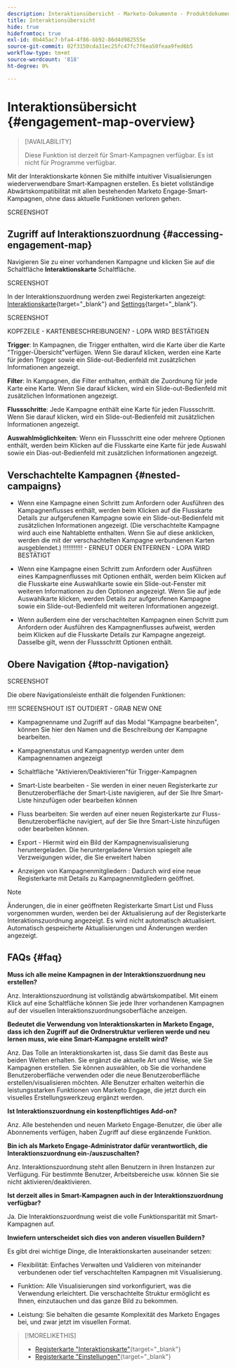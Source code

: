 ```yaml
---
description: Interaktionsübersicht - Marketo-Dokumente - Produktdokumentation
title: Interaktionsübersicht
hide: true
hidefromtoc: true
exl-id: 0b445ac7-bfa4-4f86-bb92-86d4d982555e
source-git-commit: 02f3150cda31ec25fc47fc7f6ea50feaa9fed6b5
workflow-type: tm+mt
source-wordcount: '818'
ht-degree: 0%

---
```


# Interaktionsübersicht {#engagement-map-overview}

>[!AVAILABILITY]
>
>Diese Funktion ist derzeit für Smart-Kampagnen verfügbar. Es ist nicht für Programme verfügbar.

Mit der Interaktionskarte können Sie mithilfe intuitiver Visualisierungen wiederverwendbare Smart-Kampagnen erstellen. Es bietet vollständige Abwärtskompatibilität mit allen bestehenden Marketo Engage-Smart-Kampagnen, ohne dass aktuelle Funktionen verloren gehen.

SCREENSHOT

## Zugriff auf Interaktionszuordnung {#accessing-engagement-map}

Navigieren Sie zu einer vorhandenen Kampagne und klicken Sie auf die Schaltfläche **Interaktionskarte** Schaltfläche.

SCREENSHOT

In der Interaktionszuordnung werden zwei Registerkarten angezeigt: [Interaktionskarte](/help/marketo/product-docs/core-marketo-concepts/engagement-map/engagement-map-tab.md){target="_blank"} and [Settings](/help/marketo/product-docs/core-marketo-concepts/engagement-map/engagement-map-tab.md){target="_blank"}.

SCREENSHOT

KOPFZEILE - KARTENBESCHREIBUNGEN? - LOPA WIRD BESTÄTIGEN

**Trigger**: In Kampagnen, die Trigger enthalten, wird die Karte über die Karte &quot;Trigger-Übersicht&quot;verfügen. Wenn Sie darauf klicken, werden eine Karte für jeden Trigger sowie ein Slide-out-Bedienfeld mit zusätzlichen Informationen angezeigt.

**Filter**: In Kampagnen, die Filter enthalten, enthält die Zuordnung für jede Karte eine Karte. Wenn Sie darauf klicken, wird ein Slide-out-Bedienfeld mit zusätzlichen Informationen angezeigt.

**Flussschritte**: Jede Kampagne enthält eine Karte für jeden Flussschritt. Wenn Sie darauf klicken, wird ein Slide-out-Bedienfeld mit zusätzlichen Informationen angezeigt.

**Auswahlmöglichkeiten**: Wenn ein Flussschritt eine oder mehrere Optionen enthält, werden beim Klicken auf die Flusskarte eine Karte für jede Auswahl sowie ein Dias-out-Bedienfeld mit zusätzlichen Informationen angezeigt.

## Verschachtelte Kampagnen {#nested-campaigns}

* Wenn eine Kampagne einen Schritt zum Anfordern oder Ausführen des Kampagnenflusses enthält, werden beim Klicken auf die Flusskarte Details zur aufgerufenen Kampagne sowie ein Slide-out-Bedienfeld mit zusätzlichen Informationen angezeigt. (Die verschachtelte Kampagne wird auch eine Nahtablette enthalten. Wenn Sie auf diese anklicken, werden die mit der verschachtelten Kampagne verbundenen Karten ausgeblendet.) !!!!!!!!!!! - ERNEUT ODER ENTFERNEN - LOPA WIRD BESTÄTIGT

* Wenn eine Kampagne einen Schritt zum Anfordern oder Ausführen eines Kampagnenflusses mit Optionen enthält, werden beim Klicken auf die Flusskarte eine Auswahlkarte sowie ein Slide-out-Fenster mit weiteren Informationen zu den Optionen angezeigt. Wenn Sie auf jede Auswahlkarte klicken, werden Details zur aufgerufenen Kampagne sowie ein Slide-out-Bedienfeld mit weiteren Informationen angezeigt.

* Wenn außerdem eine der verschachtelten Kampagnen einen Schritt zum Anfordern oder Ausführen des Kampagnenflusses aufweist, werden beim Klicken auf die Flusskarte Details zur Kampagne angezeigt. Dasselbe gilt, wenn der Flussschritt Optionen enthält.

## Obere Navigation {#top-navigation}

SCREENSHOT

Die obere Navigationsleiste enthält die folgenden Funktionen:

!!!!! SCREENSHOUT IST OUTDIERT - GRAB NEW ONE

* Kampagnenname und Zugriff auf das Modal &quot;Kampagne bearbeiten&quot;, können Sie hier den Namen und die Beschreibung der Kampagne bearbeiten.

* Kampagnenstatus und Kampagnentyp werden unter dem Kampagnennamen angezeigt

* Schaltfläche &quot;Aktivieren/Deaktivieren&quot;für Trigger-Kampagnen

* Smart-Liste bearbeiten - Sie werden in einer neuen Registerkarte zur Benutzeroberfläche der Smart-Liste navigieren, auf der Sie Ihre Smart-Liste hinzufügen oder bearbeiten können

* Fluss bearbeiten: Sie werden auf einer neuen Registerkarte zur Fluss-Benutzeroberfläche navigiert, auf der Sie Ihre Smart-Liste hinzufügen oder bearbeiten können.

* Export - Hiermit wird ein Bild der Kampagnenvisualisierung heruntergeladen. Die heruntergeladene Version spiegelt alle Verzweigungen wider, die Sie erweitert haben

* Anzeigen von Kampagnenmitgliedern : Dadurch wird eine neue Registerkarte mit Details zu Kampagnenmitgliedern geöffnet.

>[!NOTE]
>
>Änderungen, die in einer geöffneten Registerkarte Smart List und Fluss vorgenommen wurden, werden bei der Aktualisierung auf der Registerkarte Interaktionszuordnung angezeigt. Es wird nicht automatisch aktualisiert. Automatisch gespeicherte Aktualisierungen und Änderungen werden angezeigt.

## FAQs {#faq}

**Muss ich alle meine Kampagnen in der Interaktionszuordnung neu erstellen?**

Anz. Interaktionszuordnung ist vollständig abwärtskompatibel. Mit einem Klick auf eine Schaltfläche können Sie jede Ihrer vorhandenen Kampagnen auf der visuellen Interaktionszuordnungsoberfläche anzeigen.

**Bedeutet die Verwendung von Interaktionskarten in Marketo Engage, dass ich den Zugriff auf die Ordnerstruktur verlieren werde und neu lernen muss, wie eine Smart-Kampagne erstellt wird?**

Anz. Das Tolle an Interaktionskarten ist, dass Sie damit das Beste aus beiden Welten erhalten. Sie ergänzt die aktuelle Art und Weise, wie Sie Kampagnen erstellen. Sie können auswählen, ob Sie die vorhandene Benutzeroberfläche verwenden oder die neue Benutzeroberfläche erstellen/visualisieren möchten. Alle Benutzer erhalten weiterhin die leistungsstarken Funktionen von Marketo Engage, die jetzt durch ein visuelles Erstellungswerkzeug ergänzt werden.

**Ist Interaktionszuordnung ein kostenpflichtiges Add-on?**

Anz. Alle bestehenden und neuen Marketo Engage-Benutzer, die über alle Abonnements verfügen, haben Zugriff auf diese ergänzende Funktion.

**Bin ich als Marketo Engage-Administrator dafür verantwortlich, die Interaktionszuordnung ein-/auszuschalten?**

Anz. Interaktionszuordnung steht allen Benutzern in ihren Instanzen zur Verfügung. Für bestimmte Benutzer, Arbeitsbereiche usw. können Sie sie nicht aktivieren/deaktivieren.

**Ist derzeit alles in Smart-Kampagnen auch in der Interaktionszuordnung verfügbar?**

Ja. Die Interaktionszuordnung weist die volle Funktionsparität mit Smart-Kampagnen auf.

**Inwiefern unterscheidet sich dies von anderen visuellen Buildern?**

Es gibt drei wichtige Dinge, die Interaktionskarten auseinander setzen:

* Flexibilität: Einfaches Verwalten und Validieren von miteinander verbundenen oder tief verschachtelten Kampagnen mit Visualisierung.

* Funktion: Alle Visualisierungen sind vorkonfiguriert, was die Verwendung erleichtert. Die verschachtelte Struktur ermöglicht es Ihnen, einzutauchen und das ganze Bild zu bekommen.

* Leistung: Sie behalten die gesamte Komplexität des Marketo Engages bei, und zwar jetzt im visuellen Format.

>[!MORELIKETHIS]
>
>* [Registerkarte &quot;Interaktionskarte&quot;](/help/marketo/product-docs/core-marketo-concepts/engagement-map/engagement-map-tab.md){target="_blank"}
>* [Registerkarte &quot;Einstellungen&quot;](/help/marketo/product-docs/core-marketo-concepts/engagement-map/settings-tab.md){target="_blank"}
